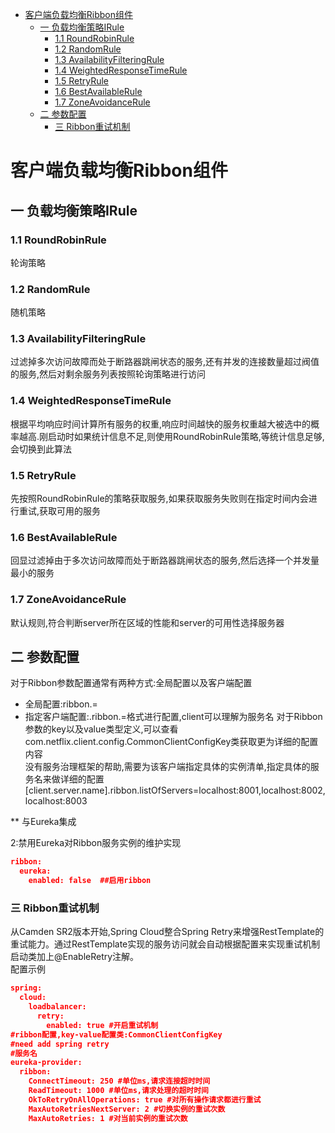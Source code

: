 <!-- MarkdownTOC autolink="true" bracket="round" uri_encoding="false" autoanchor="true" -->

- [客户端负载均衡Ribbon组件](#客户端负载均衡ribbon组件)
    - [一 负载均衡策略IRule](#一-负载均衡策略irule)
        - [1.1 RoundRobinRule](#11-roundrobinrule)
        - [1.2 RandomRule](#12-randomrule)
        - [1.3 AvailabilityFilteringRule](#13-availabilityfilteringrule)
        - [1.4 WeightedResponseTimeRule](#14-weightedresponsetimerule)
        - [1.5 RetryRule](#15-retryrule)
        - [1.6 BestAvailableRule](#16-bestavailablerule)
        - [1.7 ZoneAvoidanceRule](#17-zoneavoidancerule)
    - [二 参数配置](#二-参数配置)
        - [三 Ribbon重试机制](#三-ribbon重试机制)

<!-- /MarkdownTOC -->

<a id="客户端负载均衡ribbon组件"></a>
# 客户端负载均衡Ribbon组件
<a id="一-负载均衡策略irule"></a>
## 一 负载均衡策略IRule
<a id="11-roundrobinrule"></a>
### 1.1 RoundRobinRule
轮询策略
<a id="12-randomrule"></a>
### 1.2 RandomRule
随机策略
<a id="13-availabilityfilteringrule"></a>
### 1.3 AvailabilityFilteringRule
过滤掉多次访问故障而处于断路器跳闸状态的服务,还有并发的连接数量超过阀值的服务,然后对剩余服务列表按照轮询策略进行访问
<a id="14-weightedresponsetimerule"></a>
### 1.4 WeightedResponseTimeRule
根据平均响应时间计算所有服务的权重,响应时间越快的服务权重越大被选中的概率越高.刚启动时如果统计信息不足,则使用RoundRobinRule策略,等统计信息足够,会切换到此算法
<a id="15-retryrule"></a>
### 1.5 RetryRule
先按照RoundRobinRule的策略获取服务,如果获取服务失败则在指定时间内会进行重试,获取可用的服务
<a id="16-bestavailablerule"></a>
### 1.6 BestAvailableRule
回显过滤掉由于多次访问故障而处于断路器跳闸状态的服务,然后选择一个并发量最小的服务
<a id="17-zoneavoidancerule"></a>
### 1.7 ZoneAvoidanceRule
默认规则,符合判断server所在区域的性能和server的可用性选择服务器

<a id="二-参数配置"></a>
## 二 参数配置
对于Ribbon参数配置通常有两种方式:全局配置以及客户端配置
- 全局配置:ribbon.<key>=<value>
- 指定客户端配置:<client>.ribbon.<key>=<value>格式进行配置,client可以理解为服务名
对于Ribbon参数的key以及value类型定义,可以查看com.netflix.client.config.CommonClientConfigKey类获取更为详细的配置内容   
没有服务治理框架的帮助,需要为该客户端指定具体的实例清单,指定具体的服务名来做详细的配置
[client.server.name].ribbon.listOfServers=localhost:8001,localhost:8002,localhost:8003

** 与Eureka集成

2:禁用Eureka对Ribbon服务实例的维护实现
```json
ribbon:
  eureka:
    enabled: false  ##启用ribbon
```   


<a id="三-ribbon重试机制"></a>
### 三 Ribbon重试机制
从Camden SR2版本开始,Spring Cloud整合Spring Retry来增强RestTemplate的重试能力。通过RestTemplate实现的服务访问就会自动根据配置来实现重试机制  
启动类加上@EnableRetry注解。  
配置示例
```json
spring:
  cloud:
    loadbalancer:
      retry:
        enabled: true #开启重试机制
#ribbon配置,key-value配置类:CommonClientConfigKey
#need add spring retry
#服务名
eureka-provider:  
  ribbon:  
    ConnectTimeout: 250 #单位ms,请求连接超时时间  
    ReadTimeout: 1000 #单位ms,请求处理的超时时间  
    OkToRetryOnAllOperations: true #对所有操作请求都进行重试  
    MaxAutoRetriesNextServer: 2 #切换实例的重试次数  
    MaxAutoRetries: 1 #对当前实例的重试次数
```          